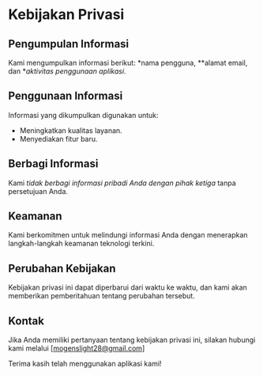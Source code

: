 # Kebijakan Privasi

## Pengumpulan Informasi
Kami mengumpulkan informasi berikut: *nama pengguna, **alamat email, dan **aktivitas penggunaan aplikasi*.

## Penggunaan Informasi
Informasi yang dikumpulkan digunakan untuk:
- Meningkatkan kualitas layanan.
- Menyediakan fitur baru.

## Berbagi Informasi
Kami *tidak berbagi informasi pribadi Anda dengan pihak ketiga* tanpa persetujuan Anda.

## Keamanan
Kami berkomitmen untuk melindungi informasi Anda dengan menerapkan langkah-langkah keamanan teknologi terkini.

## Perubahan Kebijakan
Kebijakan privasi ini dapat diperbarui dari waktu ke waktu, dan kami akan memberikan pemberitahuan tentang perubahan tersebut.

## Kontak
Jika Anda memiliki pertanyaan tentang kebijakan privasi ini, silakan hubungi kami melalui [mogenslight28@gmail.com]

Terima kasih telah menggunakan aplikasi kami! 
